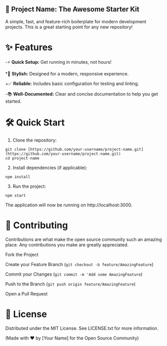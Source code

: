 ## 🚀 Project Name: The Awesome Starter Kit

A simple, fast, and feature-rich boilerplate for modern development projects. This is a great starting point for any new repository!

# ✨ Features

-⚡️ **Quick Setup:** Get running in minutes, not hours!

*🎨 **Stylish:** Designed for a modern, responsive experience.

+✅ **Reliable:** Includes basic configuration for testing and linting.

-📚 **Well-Documented:** Clear and concise documentation to help you get started.

# 🛠️ Quick Start

1. Clone the repository:

```
git clone [https://github.com/your-username/project-name.git](https://github.com/your-username/project-name.git)
cd project-name
```

2. Install dependencies (if applicable):

```
npm install
```


3. Run the project:

```
npm start
```


The application will now be running on http://localhost:3000.

# 🤝 Contributing

Contributions are what make the open source community such an amazing place. Any contributions you make are greatly appreciated.

Fork the Project

Create your Feature Branch (```git checkout -b feature/AmazingFeature```)

Commit your Changes (```git commit -m 'Add some AmazingFeature```)

Push to the Branch (```git push origin feature/AmazingFeature```)

Open a Pull Request

# 📄 License

Distributed under the MIT License. See LICENSE.txt for more information.

(Made with ❤️ by [Your Name] for the Open Source Community)
